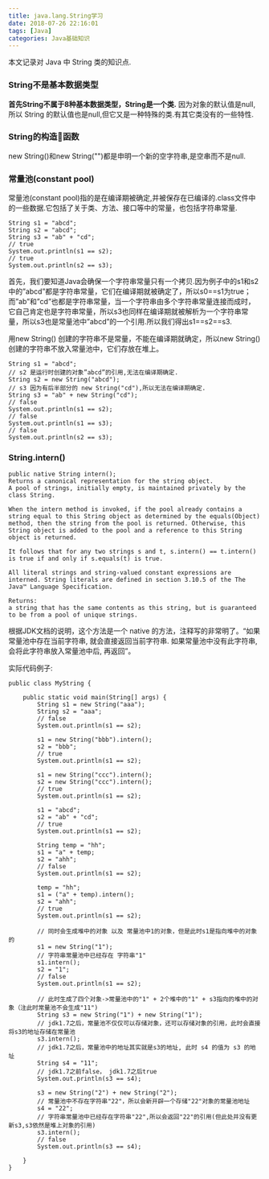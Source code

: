 ```yaml
---
title: java.lang.String学习
date: 2018-07-26 22:16:01
tags: [Java]
categories: Java基础知识
---
```


本文记录对 Java 中 String 类的知识点.
<!-- more -->

### String不是基本数据类型
**首先String不属于8种基本数据类型，String是一个类.** 因为对象的默认值是null,所以 String 的默认值也是null,但它又是一种特殊的类.有其它类没有的一些特性.

### String的构造函数
new String()和new String("")都是申明一个新的空字符串,是空串而不是null.

### 常量池(constant pool)
常量池(constant pool)指的是在编译期被确定,并被保存在已编译的.class文件中的一些数据.它包括了关于类、方法、接口等中的常量，也包括字符串常量.
```
String s1 = "abcd";
String s2 = "abcd";
String s3 = "ab" + "cd";
// true
System.out.println(s1 == s2);
// true
System.out.println(s2 == s3);
```
首先，我们要知道Java会确保一个字符串常量只有一个拷贝.因为例子中的s1和s2中的”abcd”都是字符串常量，它们在编译期就被确定了，所以s0==s1为true；而”ab”和”cd”也都是字符串常量，当一个字符串由多个字符串常量连接而成时，它自己肯定也是字符串常量，所以s3也同样在编译期就被解析为一个字符串常量，所以s3也是常量池中”abcd”的一个引用.所以我们得出s1==s2==s3.

用new String() 创建的字符串不是常量，不能在编译期就确定，所以new String() 创建的字符串不放入常量池中，它们存放在堆上。
```
String s1 = "abcd";
// s2 是运行时创建的对象”abcd”的引用,无法在编译期确定.
String s2 = new String("abcd");
// s3 因为有后半部分的 new String("cd"),所以无法在编译期确定.
String s3 = "ab" + new String("cd");
// false
System.out.println(s1 == s2);
// false
System.out.println(s1 == s3);
// false
System.out.println(s2 == s3);
```

### String.intern()
```
public native String intern();
Returns a canonical representation for the string object.
A pool of strings, initially empty, is maintained privately by the class String.

When the intern method is invoked, if the pool already contains a string equal to this String object as determined by the equals(Object) method, then the string from the pool is returned. Otherwise, this String object is added to the pool and a reference to this String object is returned.

It follows that for any two strings s and t, s.intern() == t.intern() is true if and only if s.equals(t) is true.

All literal strings and string-valued constant expressions are interned. String literals are defined in section 3.10.5 of the The Java™ Language Specification.

Returns:
a string that has the same contents as this string, but is guaranteed to be from a pool of unique strings.
```
根据JDK文档的说明，这个方法是一个 native 的方法，注释写的非常明了。“如果常量池中存在当前字符串, 就会直接返回当前字符串. 如果常量池中没有此字符串, 会将此字符串放入常量池中后, 再返回”。

实际代码例子:
```
public class MyString {

    public static void main(String[] args) {
        String s1 = new String("aaa");
        String s2 = "aaa";
        // false
        System.out.println(s1 == s2);

        s1 = new String("bbb").intern();
        s2 = "bbb";
        // true
        System.out.println(s1 == s2);

        s1 = new String("ccc").intern();
        s2 = new String("ccc").intern();
        // true
        System.out.println(s1 == s2);

        s1 = "abcd";
        s2 = "ab" + "cd";
        // true
        System.out.println(s1 == s2);

        String temp = "hh";
        s1 = "a" + temp;
        s2 = "ahh";
        // false
        System.out.println(s1 == s2);

        temp = "hh";
        s1 = ("a" + temp).intern();
        s2 = "ahh";
        // true
        System.out.println(s1 == s2);

        // 同时会生成堆中的对象 以及 常量池中1的对象，但是此时s1是指向堆中的对象的
        s1 = new String("1");
        // 字符串常量池中已经存在 字符串"1"
        s1.intern();
        s2 = "1";
        // false
        System.out.println(s1 == s2);

        // 此时生成了四个对象->常量池中的"1" + 2个堆中的"1" + s3指向的堆中的对象（注此时常量池不会生成"11")
        String s3 = new String("1") + new String("1");
        // jdk1.7之后，常量池不仅仅可以存储对象，还可以存储对象的引用，此时会直接将s3的地址存储在常量池
        s3.intern();
        // jdk1.7之后，常量池中的地址其实就是s3的地址, 此时 s4 的值为 s3 的地址
        String s4 = "11";
        // jdk1.7之前false， jdk1.7之后true
        System.out.println(s3 == s4);

        s3 = new String("2") + new String("2");
        // 常量池中不存在字符串"22"，所以会新开辟一个存储"22"对象的常量池地址
        s4 = "22";
        // 字符串常量池中已经存在字符串"22",所以会返回"22"的引用(但此处并没有更新s3,s3依然是堆上对象的引用)
        s3.intern();
        // false
        System.out.println(s3 == s4);

    }
}
```
